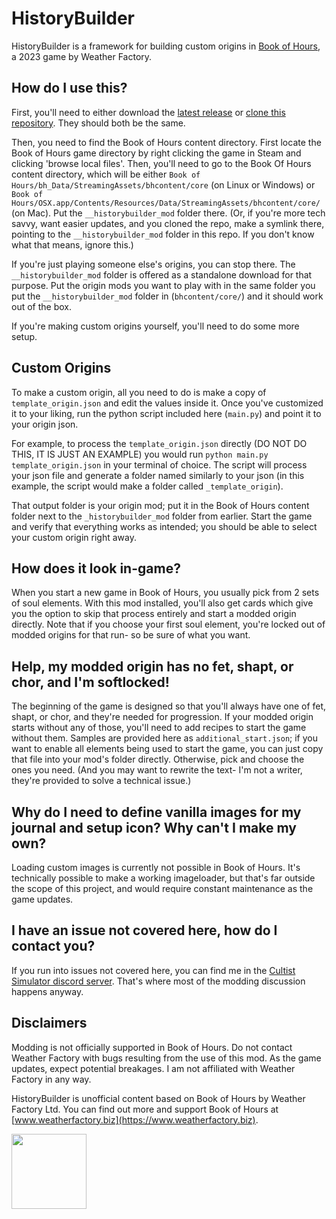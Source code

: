 # HistoryBuilder

HistoryBuilder is a framework for building custom origins in [Book of Hours](https://store.steampowered.com/app/1028310/BOOK_OF_HOURS/), a 2023 game by Weather Factory.

## How do I use this?

First, you'll need to either download the [latest release](https://github.com/KatTheFox/HistoryBuilder/releases/latest) or [clone this repository](https://docs.github.com/en/repositories/creating-and-managing-repositories/cloning-a-repository). They should both be the same.

Then, you need to find the Book of Hours content directory. First locate the Book of Hours game directory by right clicking the game in Steam and clicking 'browse local files'. Then, you'll need to go to the Book Of Hours content directory, which will be either `Book of Hours/bh_Data/StreamingAssets/bhcontent/core` (on Linux or Windows) or `Book of Hours/OSX.app/Contents/Resources/Data/StreamingAssets/bhcontent/core/` (on Mac). Put the `__historybuilder_mod` folder there. (Or, if you're more tech savvy, want easier updates, and you cloned the repo, make a symlink there, pointing to the `__historybuilder_mod` folder in this repo. If you don't know what that means, ignore this.)

If you're just playing someone else's origins, you can stop there. The `__historybuilder_mod` folder is offered as a standalone download for that purpose. Put the origin mods you want to play with in the same folder you put the `__historybuilder_mod` folder in (`bhcontent/core/`) and it should work out of the box.

If you're making custom origins yourself, you'll need to do some more setup.

## Custom Origins

To make a custom origin, all you need to do is make a copy of `template_origin.json` and edit the values inside it. Once you've customized it to your liking, run the python script included here (`main.py`) and point it to your origin json.

For example, to process the `template_origin.json` directly (DO NOT DO THIS, IT IS JUST AN EXAMPLE) you would run `python main.py template_origin.json` in your terminal of choice. The script will process your json file and generate a folder named similarly to your json (in this example, the script would make a folder called `_template_origin`).

That output folder is your origin mod; put it in the Book of Hours content folder next to the `_historybuilder_mod` folder from earlier. Start the game and verify that everything works as intended; you should be able to select your custom origin right away.

## How does it look in-game?

When you start a new game in Book of Hours, you usually pick from 2 sets of soul elements. With this mod installed, you'll also get cards which give you the option to skip that process entirely and start a modded origin directly. Note that if you choose your first soul element, you're locked out of modded origins for that run- so be sure of what you want.

## Help, my modded origin has no fet, shapt, or chor, and I'm softlocked!

The beginning of the game is designed so that you'll always have one of fet, shapt, or chor, and they're needed for progression. If your modded origin starts without any of those, you'll need to add recipes to start the game without them. Samples are provided here as `additional_start.json`; if you want to enable all elements being used to start the game, you can just copy that file into your mod's folder directly. Otherwise, pick and choose the ones you need. (And you may want to rewrite the text- I'm not a writer, they're provided to solve a technical issue.)

## Why do I need to define vanilla images for my journal and setup icon? Why can't I make my own?

Loading custom images is currently not possible in Book of Hours. It's technically possible to make a working imageloader, but that's far outside the scope of this project, and would require constant maintenance as the game updates.

## I have an issue not covered here, how do I contact you?

If you run into issues not covered here, you can find me in the [Cultist Simulator discord server](https://discord.gg/KxyFTZkUbQ). That's where most of the modding discussion happens anyway.

## Disclaimers

Modding is not officially supported in Book of Hours. Do not contact Weather Factory with bugs resulting from the use of this mod. As the game updates, expect potential breakages. I am not affiliated with Weather Factory in any way.

HistoryBuilder is unofficial content based on Book of Hours by Weather Factory Ltd. You can find out more and support Book of Hours at [www.weatherfactory.biz](https://www.weatherfactory.biz).

<img src="https://weatherfactory.biz/wp-content/uploads/2022/11/sixth-history-logo-text-black.png" width="120" /> 
